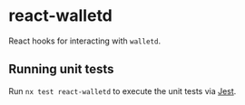 # react-walletd

React hooks for interacting with `walletd`.

## Running unit tests

Run `nx test react-walletd` to execute the unit tests via [Jest](https://jestjs.io).
